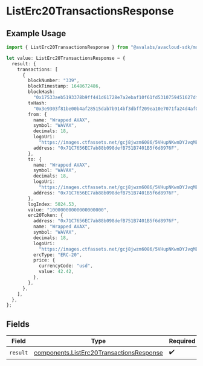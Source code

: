# ListErc20TransactionsResponse

## Example Usage

```typescript
import { ListErc20TransactionsResponse } from "@avalabs/avacloud-sdk/models/operations";

let value: ListErc20TransactionsResponse = {
  result: {
    transactions: [
      {
        blockNumber: "339",
        blockTimestamp: 1648672486,
        blockHash:
          "0x17533aeb5193378b9ff441d61728e7a2ebaf10f61fd5310759451627dfca2e7c",
        txHash:
          "0x3e9303f81be00b4af28515dab7b914bf3dbff209ea10e7071fa24d4af0a112d4",
        from: {
          name: "Wrapped AVAX",
          symbol: "WAVAX",
          decimals: 18,
          logoUri:
            "https://images.ctfassets.net/gcj8jwzm6086/5VHupNKwnDYJvqMENeV7iJ/fdd6326b7a82c8388e4ee9d4be7062d4/avalanche-avax-logo.svg",
          address: "0x71C7656EC7ab88b098defB751B7401B5f6d8976F",
        },
        to: {
          name: "Wrapped AVAX",
          symbol: "WAVAX",
          decimals: 18,
          logoUri:
            "https://images.ctfassets.net/gcj8jwzm6086/5VHupNKwnDYJvqMENeV7iJ/fdd6326b7a82c8388e4ee9d4be7062d4/avalanche-avax-logo.svg",
          address: "0x71C7656EC7ab88b098defB751B7401B5f6d8976F",
        },
        logIndex: 5024.53,
        value: "10000000000000000000",
        erc20Token: {
          address: "0x71C7656EC7ab88b098defB751B7401B5f6d8976F",
          name: "Wrapped AVAX",
          symbol: "WAVAX",
          decimals: 18,
          logoUri:
            "https://images.ctfassets.net/gcj8jwzm6086/5VHupNKwnDYJvqMENeV7iJ/fdd6326b7a82c8388e4ee9d4be7062d4/avalanche-avax-logo.svg",
          ercType: "ERC-20",
          price: {
            currencyCode: "usd",
            value: 42.42,
          },
        },
      },
    ],
  },
};
```

## Fields

| Field                                                                                                | Type                                                                                                 | Required                                                                                             | Description                                                                                          |
| ---------------------------------------------------------------------------------------------------- | ---------------------------------------------------------------------------------------------------- | ---------------------------------------------------------------------------------------------------- | ---------------------------------------------------------------------------------------------------- |
| `result`                                                                                             | [components.ListErc20TransactionsResponse](../../models/components/listerc20transactionsresponse.md) | :heavy_check_mark:                                                                                   | N/A                                                                                                  |